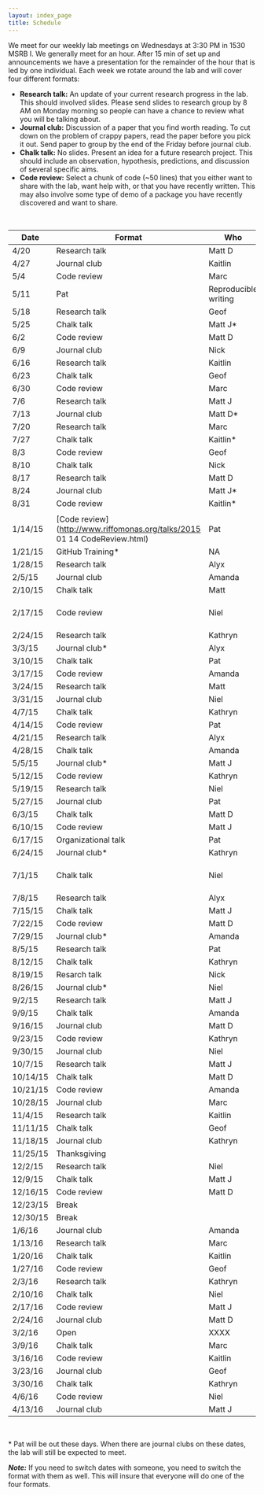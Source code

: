 ```yaml
---
layout: index_page
title: Schedule
---
```


We meet for our weekly lab meetings on Wednesdays at 3:30 PM in 1530 MSRB I. We
generally meet for an hour. After 15 min of set up and announcements we have a
presentation for the remainder of the hour that is led by one individual.
Each week we rotate around the lab and will cover four different formats:

* **Research talk:** An update of your current research progress in the lab.
This should involved slides. Please send slides to research group by 8 AM on
Monday morning so people can have a chance to review what you will be talking
about.
* **Journal club:** Discussion of a paper that you find worth reading. To cut
down on the problem of crappy papers, read the paper before you pick it out.
Send paper to group by the end of the Friday before journal club.
* **Chalk talk:** No slides. Present an idea for a future research project.
This should include an observation, hypothesis, predictions, and discussion of
several specific aims.
* **Code review:** Select a chunk of code (~50 lines) that you either want to
share with the lab, want help with, or that you have recently written. This may
also involve some type of demo of a package you have recently discovered and
want to share.

<br>

| Date  | Format           | Who       | Resources                                |
|-------|------------------|-----------|:-----------------------------------------|
| 4/20	|	Research talk	|	Matt D	|	|
| 4/27	|	Journal club	|	Kaitlin	|
| 5/4	|	Code review	|	Marc	|	|
| 5/11	|	Pat	|	Reproducible writing	|	|
| 5/18	|	Research talk	|	Geof	|	|
| 5/25 | Chalk talk | Matt J* ||
| 6/2 | Code review | Matt D ||
| 6/9 | Journal club | Nick ||
| 6/16 | Research talk | Kaitlin ||
| 6/23 | Chalk talk | Geof ||
| 6/30 | Code review | Marc ||
| 7/6 | Research talk | Matt J ||
| 7/13 | Journal club | Matt D* ||
| 7/20 | Research talk | Marc ||
| 7/27 | Chalk talk | Kaitlin* ||
| 8/3 | Code review | Geof ||
| 8/10 | Chalk talk | Nick ||
| 8/17 | Research talk | Matt D ||
| 8/24 | Journal club | Matt J* ||
| 8/31 | Code review | Kaitlin* ||
| 	|	|	|	|
| 1/14/15	| [Code review](http://www.riffomonas.org/talks/2015 01 14 CodeReview.html)      | Pat       | [Code review](http://arxiv.org/pdf/1311.2412v1.pdf), [R style guide](http://google-styleguide.googlecode.com/svn/trunk/Rguide.xml), [testthat](http://journal.r-project.org/archive/2011-1/RJournal 2011-1 Wickham.pdf)
| 1/21/15	| GitHub Training* | NA     |   |
| 1/28/15	| Research talk    | Alyx     |   |
| 2/5/15	| Journal club     | Amanda     |   |
| 2/10/15	| Chalk talk       | Matt     |   |
| 2/17/15	| Code review      | Niel  |  [Code](https://github.com/SchlossLab/glne007/blob/master/rf.logit models.R)   |
| 2/24/15	| Research talk    | Kathryn     |   |
| 3/3/15	| Journal club*    | Alyx     |   |
| 3/10/15	| Chalk talk       | Pat     |   |
| 3/17/15	| Code review      | Amanda     |   |
| 3/24/15	| Research talk    | Matt     |   |
| 3/31/15	| Journal club     | Niel | [Oh et al. 2014 *Nature*](http://www.nature.com/nature/journal/v514/n7520/full/nature13786.html)   |
| 4/7/15	| Chalk talk       | Kathryn     |   |
| 4/14/15	| Code review      | Pat     |   |
| 4/21/15	| Research talk    | Alyx     |   |
| 4/28/15	| Chalk talk       | Amanda     |   |
| 5/5/15	| Journal club*    | Matt J | [Hsiao et al. 2014 *Nature*](http://www.nature.com/nature/journal/v515/n7527/full/nature13738.html)   |
| 5/12/15	| Code review      | Kathryn     |   |
| 5/19/15	| Research talk    | Niel     |   |
| 5/27/15	| Journal club     | Pat | [Lax et al. 2014 *Science*](http://www.sciencemag.org/content/345/6200/1048.full.pdf)   |
| 6/3/15	| Chalk talk       | Matt D     |   |
| 6/10/15	| Code review      | Matt J     |   |
| 6/17/15	| Organizational talk    | Pat     |   |
| 6/24/15	| Journal club*    | Kathryn     |   |
| 7/1/15	| Chalk talk       | Niel     | [Citations in R Markdown](http://rmarkdown.rstudio.com/authoring bibliographies and citations.html), [BibTex Examples](https://www.verbosus.com/bibtex-style-examples.html), [Journal csl Files](https://github.com/citation-style-language/styles)  |
| 7/8/15	| Research talk    | Alyx      |   |
| 7/15/15	| Chalk talk       | Matt J     |   |
| 7/22/15	| Code review      | Matt D     |   |
| 7/29/15	| Journal club*    | Amanda     |   |
| 8/5/15	| Research talk    | Pat     |   |
| 8/12/15	| Chalk talk       | Kathryn     |   |
| 8/19/15	| Resarch talk     | Nick     |   |
| 8/26/15	| Journal club*    | Niel     | [Zeller et al. 2014  Mol. Sys. Biol. ](http://msb.embopress.org/content/msb/10/11/766.full.pdf)  |
| 9/2/15	| Research talk    | Matt J     |   |
| 9/9/15	| Chalk talk       | Amanda     |   |
| 9/16/15	| Journal club     | Matt D     |   |
| 9/23/15	|	Code review	|	Kathryn	|	|
| 9/30/15	|	Journal club	|	Niel	|	|
| 10/7/15	|	Research talk	|	Matt J	|	|
| 10/14/15	|	Chalk talk	|	Matt D	|	|
| 10/21/15	|	Code review	|	Amanda	|	|
| 10/28/15	|	Journal club	|	Marc	|	|
| 11/4/15	|	Research talk	|	Kaitlin	|	|
| 11/11/15	|	Chalk talk	|	Geof	|	|
| 11/18/15	|	Journal club	|	Kathryn	|	|
| 11/25/15	|	Thanksgiving	|	|
| 12/2/15	|	Research talk	|	Niel	|	|
| 12/9/15	|	Chalk talk	|	Matt J	|	|
| 12/16/15	|	Code review	|	Matt D	|	|
| 12/23/15	|	Break	|	|
| 12/30/15	|	Break	|	|
| 1/6/16	|	Journal club	|	Amanda	|	|
| 1/13/16	|	Research talk	|	Marc	|	|
| 1/20/16	|	Chalk talk	|	Kaitlin	|	|
| 1/27/16	|	Code review	|	Geof	|	|
| 2/3/16	|	Research talk	|	Kathryn	|	|
| 2/10/16	|	Chalk talk	|	Niel	|	|
| 2/17/16	|	Code review	|	Matt J	|	|
| 2/24/16	|	Journal club	|	Matt D	|	|
| 3/2/16	|	Open	|	XXXX	|	|
| 3/9/16	|	Chalk talk	|	Marc	|	|
| 3/16/16	|	Code review	|	Kaitlin	|	|
| 3/23/16	|	Journal club	|	Geof	|	|
| 3/30/16	|	Chalk talk	|	Kathryn	|	|
| 4/6/16	|	Code review	|	Niel	|	|
| 4/13/16	|	Journal club	|	Matt J	|	|

<br>

\* Pat will be out these days. When there are journal clubs on these dates, the
lab will still be expected to meet.

***Note:***
If you need to switch dates with someone, you need to switch the format with
them as well. This will insure that everyone will do one of the four formats.
